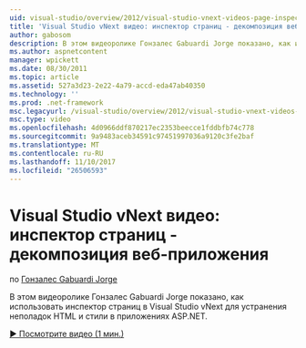 ```yaml
---
uid: visual-studio/overview/2012/visual-studio-vnext-videos-page-inspector-decomposing-your-web-application
title: 'Visual Studio vNext видео: инспектор страниц - декомпозиция веб-приложения | Документы Microsoft'
author: gabosom
description: В этом видеоролике Гонзалес Gabuardi Jorge показано, как использовать инспектор страниц в Visual Studio vNext для устранения неполадок HTML и стили в приложении ASP.NET...
ms.author: aspnetcontent
manager: wpickett
ms.date: 08/30/2011
ms.topic: article
ms.assetid: 527a3d23-2e22-4a79-accd-eda47ab40350
ms.technology: ''
ms.prod: .net-framework
msc.legacyurl: /visual-studio/overview/2012/visual-studio-vnext-videos-page-inspector-decomposing-your-web-application
msc.type: video
ms.openlocfilehash: 4d0966ddf870217ec2353beecce1fddbfb74c778
ms.sourcegitcommit: 9a9483aceb34591c97451997036a9120c3fe2baf
ms.translationtype: MT
ms.contentlocale: ru-RU
ms.lasthandoff: 11/10/2017
ms.locfileid: "26506593"
---
```

<a name="visual-studio-vnext-videos-page-inspector---decomposing-your-web-application"></a>Visual Studio vNext видео: инспектор страниц - декомпозиция веб-приложения
====================
по [Гонзалес Gabuardi Jorge](https://github.com/gabosom)

В этом видеоролике Гонзалес Gabuardi Jorge показано, как использовать инспектор страниц в Visual Studio vNext для устранения неполадок HTML и стили в приложениях ASP.NET.

[&#9654; Посмотрите видео (1 мин.)](https://channel9.msdn.com/Blogs/ASP-NET-Site-Videos/visual-studio-vnext-videos-page-inspector-decomposing-your-web-application)
